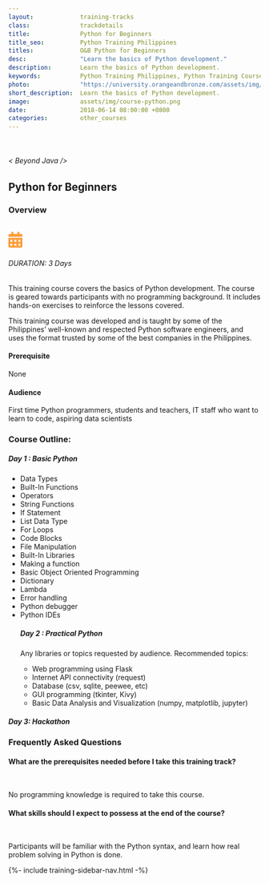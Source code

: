```yaml
---
layout:             training-tracks
class:              trackdetails
title:              Python for Beginners
title_seo:          Python Training Philippines
titles:             O&B Python for Beginners
desc:               "Learn the basics of Python development."
description:        Learn the basics of Python development. 
keywords:           Python Training Philippines, Python Training Course Philippines, Python Programming Course Philippines, Python Training Course in Manila
photo:              "https://university.orangeandbronze.com/assets/img/PythonForBeginners-FBLinkPostPhoto.png"
short_description:  Learn the basics of Python development. 
image:              assets/img/course-python.png
date:               2018-06-14 08:00:00 +0800
categories:         other_courses
---
```

<div class="section-content">
    <div class="container-fluid auto-1110">
        <div class="row">
            <div class="col">
                <div class="panel-content">
                    <div class="title-section">
                        <img src="{{ "assets/img/title-software.png" | relative_url }}" alt="">
                        <div class="title">
                            <h6>
                                < Beyond Java />
                            </h6>
                            <h2>Python for Beginners</h2>
                        </div>
                    </div>
                    <div class="row" data-sticky-container>
                        <div class="track-panel">
                            <div class="track-content">
                                <section id="overview">
                                    <h3>Overview</h3>
                                    <img class="mb30 img-fluid" src="{{ "assets/img/PythonForBeginners-cover.png" | relative_url }}" alt="">
                                    <div class="track-details">
                                        <div class="details mr40">
                                            <img src="/assets/img/ico-calendar.svg" alt="">
                                            <h6>DURATION: 3 Days</h6>
                                        </div>
                                    </div>
                                    <p>
                                        This training course covers the basics of Python development. The course is geared towards participants with no programming background. It includes hands-on exercises to reinforce the lessons covered.
                                    </p>
                                    <p>
                                        This training course was developed and is taught by some of the Philippines’ well-known and respected Python software engineers, and uses the format trusted by some of the best companies in the Philippines.
                                    </p>
                                    <h4>
                                        Prerequisite
                                    </h4>
                                    <p>
                                        None
                                    </p>
                                     <h4>
                                        Audience
                                    </h4>
                                    <p>
                                        First time Python programmers, students and teachers, IT staff who want to learn to code, aspiring data scientists
                                    </p>
                                </section>
                                <section id="topic-outline">
                                    <h3>
                                        Course Outline:
                                    </h3>
                                    <h5 class="course-title">Day 1 : Basic Python</h5>
                                    <ul class="course-outline">
                                        <li>Data Types</li>
                                        <li>Built-In Functions</li>
                                        <li>Operators</li>
                                        <li>String Functions</li>
                                        <li>If Statement</li>
                                        <li>List Data Type</li>
                                        <li>For Loops</li>
                                        <li>Code Blocks</li>
                                        <li>File Manipulation</li>
                                        <li>Built-In Libraries</li>
                                        <li>Making a function</li>
                                        <li>Basic Object Oriented Programming</li>
                                        <li>Dictionary</li>
                                        <li>Lambda</li>
                                        <li>Error handling</li>
                                        <li>Python debugger</li>
                                        <li>Python IDEs</li>
                                        <h5 class="course-title">Day 2 : Practical Python</h5>
                                        <p>Any libraries or topics requested by audience. Recommended topics:</p>
                                        <ul class="course-outline">
                                            <li>Web programming using Flask</li>
                                            <li>Internet API connectivity (request)</li>
                                            <li>Database (csv, sqlite, peewee, etc)</li>
                                            <li>GUI programming (tkinter, Kivy)</li>
                                            <li>Basic Data Analysis and Visualization (numpy, matplotlib, jupyter)</li>
                                        </ul>
                                    </ul>
                                    <h5 class="course-title">Day 3: Hackathon</h5>
                                </section>
                                <section id="faq">
                                    <h3>Frequently Asked Questions</h3>
                                    <div class="faq-list" id="accordion">
                                        <a class="faq-card">
                                            <div class="faq-header collapsed" id="heading-1" data-toggle="collapse" data-target="#collapse-1" aria-expanded="true" aria-controls="collapse-1">
                                                <h4 class="title">
                                                    What are the prerequisites needed before I take this training track?
                                                </h4>
                                                <img src="{{ "assets/img/ico-chevron-down.svg" | relative_url }}" alt="" class="ico">
                                            </div>
                                            <div id="collapse-1" class="collapse faq-body" aria-labelledby="heading-1" data-parent="#accordion">
                                                <div class="content">
                                                    <p>
                                                       No programming knowledge is required to take this course.
                                                    </p>
                                                </div>
                                            </div>
                                        </a>
                                        <a class="faq-card">
                                            <div class="faq-header collapsed" id="heading-2" data-toggle="collapse" aria-expanded="false" data-target="#collapse-2" aria-controls="collapse-2">
                                                <h4 class="title">
                                                    What skills should I expect to possess at the end of the course?
                                                </h4>
                                                <img src="{{ "assets/img/ico-chevron-down.svg" | relative_url }}" alt="" class="ico">
                                            </div>
                                            <div id="collapse-2" class="collapse faq-body" aria-labelledby="heading-2" data-parent="#accordion">
                                                <div class="content">
                                                    <p>
                                                        Participants will be familiar with the Python syntax, and learn how real problem solving in Python is done.
                                                    </p>
                                                </div>
                                            </div>
                                        </a>
                                    </div>
                                </section>
                            </div>
                            {%- include training-sidebar-nav.html -%}
                        </div>
                    </div>
                </div>
            </div>
        </div>
    </div>
</div>